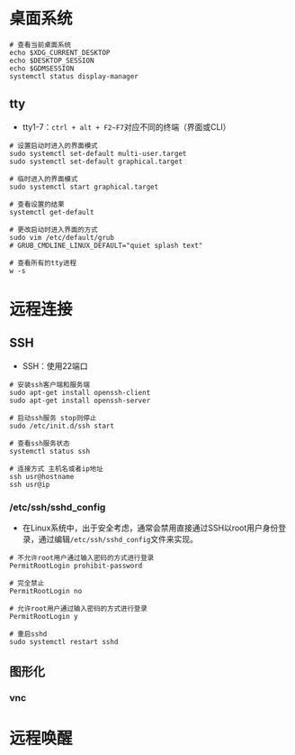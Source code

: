 # 桌面系统

```shell
# 查看当前桌面系统
echo $XDG_CURRENT_DESKTOP
echo $DESKTOP_SESSION
echo $GDMSESSION
systemctl status display-manager
```

## tty

- tty1-7：`ctrl + alt + F2~F7`对应不同的终端（界面或CLI）

```shell
# 设置启动时进入的界面模式
sudo systemctl set-default multi-user.target
sudo systemctl set-default graphical.target

# 临时进入的界面模式
sudo systemctl start graphical.target

# 查看设置的结果
systemctl get-default

# 更改启动时进入界面的方式
sudo vim /etc/default/grub
# GRUB_CMDLINE_LINUX_DEFAULT="quiet splash text"
```

```shell
# 查看所有的tty进程
w -s
```

# 远程连接

## SSH

- SSH：使用22端口

```shell
# 安装ssh客户端和服务端
sudo apt-get install openssh-client
sudo apt-get install openssh-server

# 启动ssh服务 stop则停止
sudo /etc/init.d/ssh start

# 查看ssh服务状态
systemctl status ssh

# 连接方式 主机名或者ip地址
ssh usr@hostname
ssh usr@ip
```

### /etc/ssh/sshd_config

- 在Linux系统中，出于安全考虑，通常会禁用直接通过SSH以root用户身份登录，通过编辑`/etc/ssh/sshd_config`文件来实现。

```shell
# 不允许root用户通过输入密码的方式进行登录
PermitRootLogin prohibit-password

# 完全禁止
PermitRootLogin no

# 允许root用户通过输入密码的方式进行登录
PermitRootLogin y
```

```shell
# 重启sshd
sudo systemctl restart sshd
```

## 图形化

### vnc

# 远程唤醒
